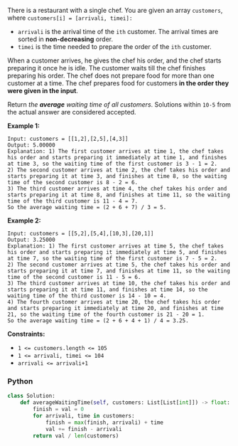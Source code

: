 There is a restaurant with a single chef. You are given an array  `customers`,
where  `customers[i] = [arrivali, timei]:`

- `arrivali`  is the arrival time of the  `ith`  customer. The arrival times are sorted in  **non-decreasing**  order.
- `timei`  is the time needed to prepare the order of the  `ith`  customer.

When a customer arrives, he gives the chef his order, and the chef starts preparing it once he is idle. The customer
waits till the chef finishes preparing his order. The chef does not prepare food for more than one customer at a time.
The chef prepares food for customers  **in the order they were given in the input**.

Return  _the  **average**  waiting time of all customers_. Solutions within  `10-5`  from the actual answer are
considered accepted.

**Example 1:**

```
Input: customers = [[1,2],[2,5],[4,3]]
Output: 5.00000
Explanation: 1) The first customer arrives at time 1, the chef takes his order and starts preparing it immediately at time 1, and finishes at time 3, so the waiting time of the first customer is 3 - 1 = 2.
2) The second customer arrives at time 2, the chef takes his order and starts preparing it at time 3, and finishes at time 8, so the waiting time of the second customer is 8 - 2 = 6.
3) The third customer arrives at time 4, the chef takes his order and starts preparing it at time 8, and finishes at time 11, so the waiting time of the third customer is 11 - 4 = 7.
So the average waiting time = (2 + 6 + 7) / 3 = 5.
```

**Example 2:**

```
Input: customers = [[5,2],[5,4],[10,3],[20,1]]
Output: 3.25000
Explanation: 1) The first customer arrives at time 5, the chef takes his order and starts preparing it immediately at time 5, and finishes at time 7, so the waiting time of the first customer is 7 - 5 = 2.
2) The second customer arrives at time 5, the chef takes his order and starts preparing it at time 7, and finishes at time 11, so the waiting time of the second customer is 11 - 5 = 6.
3) The third customer arrives at time 10, the chef takes his order and starts preparing it at time 11, and finishes at time 14, so the waiting time of the third customer is 14 - 10 = 4.
4) The fourth customer arrives at time 20, the chef takes his order and starts preparing it immediately at time 20, and finishes at time 21, so the waiting time of the fourth customer is 21 - 20 = 1.
So the average waiting time = (2 + 6 + 4 + 1) / 4 = 3.25.
```

**Constraints:**

- `1 <= customers.length <= 105`
- `1 <= arrivali, timei <= 104`
- `arrivali <= arrivali+1`

### Python

```python
class Solution:
    def averageWaitingTime(self, customers: List[List[int]]) -> float:
        finish = val = 0
        for arrivali, time in customers:
            finish = max(finish, arrivali) + time
            val += finish - arrivali
        return val / len(customers)
```